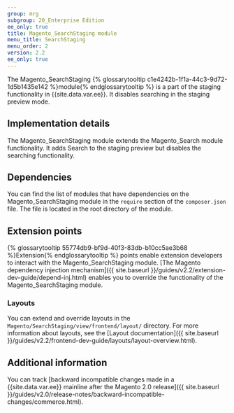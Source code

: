 ```yaml
---
group: mrg
subgroup: 20_Enterprise Edition
ee_only: true
title: Magento_SearchStaging module
menu_title: SearchStaging
menu_order: 2
version: 2.2
ee_only: true
---
```



The Magento_SearchStaging {% glossarytooltip c1e4242b-1f1a-44c3-9d72-1d5b1435e142 %}module{% endglossarytooltip %} is a part of the staging functionality in {{site.data.var.ee}}. It disables searching in the staging preview mode.

## Implementation details

The Magento_SearchStaging module extends the Magento_Search module functionality. It adds Search to the staging preview but disables the searching functionality.

## Dependencies

You can find the list of modules that have dependencies on the Magento_SearchStaging module in the `require` section of the `composer.json` file. The file is located in the root directory of the module.

## Extension points

{% glossarytooltip 55774db9-bf9d-40f3-83db-b10cc5ae3b68 %}Extension{% endglossarytooltip %} points enable extension developers to interact with the Magento_SearchStaging module. [The Magento dependency injection mechanism]({{ site.baseurl }}/guides/v2.2/extension-dev-guide/depend-inj.html) enables you to override the functionality of the Magento_SearchStaging module.

### Layouts

You can extend and override layouts in the `Magento/SearchStaging/view/frontend/layout/` directory.
For more information about layouts, see the [Layout documentation]({{ site.baseurl }}/guides/v2.2/frontend-dev-guide/layouts/layout-overview.html).

## Additional information

You can track [backward incompatible changes made in a {{site.data.var.ee}} mainline after the Magento 2.0 release]({{ site.baseurl }}/guides/v2.0/release-notes/backward-incompatible-changes/commerce.html).
